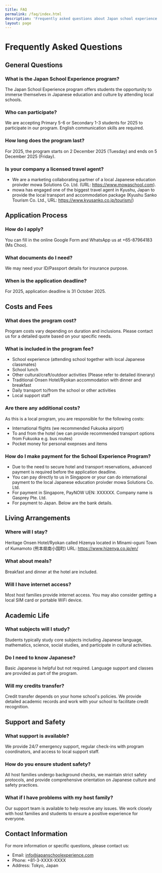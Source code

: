 ```yaml
---
title: FAQ
permalink: /faq/index.html
description: 'Frequently asked questions about Japan school experience programs.'
layout: page
---
```


# Frequently Asked Questions

## General Questions

### What is the Japan School Experience program?
The Japan School Experience program offers students the opportunity to immerse themselves in Japanese education and culture by attending local schools.

### Who can participate?
We are accepting Primary 5-6 or Secondary 1-3 students for 2025 to participate in our program. English communication skills are required.

### How long does the program last?
For 2025, the program starts on 2 December 2025 (Tuesday) and ends on 5 December 2025 (Friday).

### Is your company a licensed travel agent?
- We are a marketing collaborating partner of a local Japanese education proivder mowa Solutions Co. Ltd. (URL: https://www.mowaschool.com).
- mowa has engaged one of the biggest travel agent in Kyushu, Japan to provide the local transport and accommodation package (Kyushu Sanko Tourism Co. Ltd., URL: https://www.kyusanko.co.jp/tourism/)

## Application Process

### How do I apply?
You can fill in the online Google Form and WhatsApp us at +65-87964183 (Ms Choo).

### What documents do I need?
We may need your ID/Passport details for insurance purpose.

### When is the application deadline?
For 2025, application deadline is 31 October 2025.

## Costs and Fees

### What does the program cost?
Program costs vary depending on duration and inclusions. Please contact us for a detailed quote based on your specific needs.

### What is included in the program fee?
- School experience (attending school together with local Japanese classmates)
- School lunch
- Other cultural/craft/outdoor activities (Please refer to detailed itinerary)
- Traditional Onsen Hotel/Ryokan accommodation with dinner and breakfast
- Daily transport to/from the school or other activities
- Local support staff

### Are there any additional costs?
As this is a local program, you are responsible for the following costs:
- International flights (we recommended Fukuoka airport)
- To and from the hotel (we can provide recommended transport options from Fukuoka e.g. bus routes)
- Pocket money for personal exepnses and items

### How do I make payment for the School Experience Program?
- Due to the need to secure hotel and transport reservations, advanced payment is required before the application deadline.
- You can pay directly to us in Singapore or your can do international payment to the local Japanese education proivder mowa Solutions Co. Ltd.
- For payment in Singapore, PayNOW UEN: XXXXXX. Company name is Gasprey Pte. Ltd.
- For payment to Japan. Below are the bank details.


## Living Arrangements

### Where will I stay?
Heritage Onsen Hotel/Ryokan called Hizenya located in Minami-oguni Town of Kumamoto (熊本県南小国町)
URL: https://www.hizenya.co.jp/en/

### What about meals?
Breakfast and dinner at the hotel are included.

### Will I have internet access?
Most host families provide internet access. You may also consider getting a local SIM card or portable WiFi device.

## Academic Life

### What subjects will I study?
Students typically study core subjects including Japanese language, mathematics, science, social studies, and participate in cultural activities.

### Do I need to know Japanese?
Basic Japanese is helpful but not required. Language support and classes are provided as part of the program.

### Will my credits transfer?
Credit transfer depends on your home school's policies. We provide detailed academic records and work with your school to facilitate credit recognition.

## Support and Safety

### What support is available?
We provide 24/7 emergency support, regular check-ins with program coordinators, and access to local support staff.

### How do you ensure student safety?
All host families undergo background checks, we maintain strict safety protocols, and provide comprehensive orientation on Japanese culture and safety practices.

### What if I have problems with my host family?
Our support team is available to help resolve any issues. We work closely with host families and students to ensure a positive experience for everyone.

## Contact Information

For more information or specific questions, please contact us:
- Email: info@japanschoolexperience.com
- Phone: +81-3-XXXX-XXXX
- Address: Tokyo, Japan
